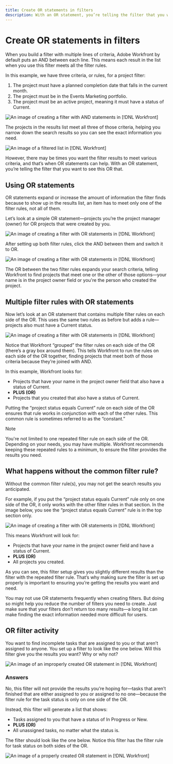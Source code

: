 ```yaml
---
title: Create OR statements in filters
description: With an OR statement, you’re telling the filter that you want to see this OR that.
---
```

# Create OR statements in filters

When you build a filter with multiple lines of criteria, Adobe Workfront by default puts an AND between each line. This means each result in the list when you use this filter meets all the filter rules. 

In this example, we have three criteria, or rules, for a project filter: 

1. The project must have a planned completion date that falls in the current month. 
1. The project must be in the Events Marketing portfolio. 
1. The project must be an active project, meaning it must have a status of Current. 

![An image of creating a filter with AND statements in [!DNL Workfront]](assets/or-statement-1.png)

The projects in the results list meet all three of those criteria, helping you narrow down the search results so you can see the exact information you need. 

![An image of a filtered list in [!DNL Workfront]](assets/or-statement-2.png)

However, there may be times you want the filter results to meet various criteria, and that’s when OR statements can help. With an OR statement, you’re telling the filter that you want to see this OR that.  

## Using OR statements 

OR statements expand or increase the amount of information the filter finds because to show up in the results list, an item has to meet only one of the filter rules, not all of them. 

Let’s look at a simple OR statement—projects you’re the project manager (owner) for OR projects that were created by you. 

![An image of creating a filter with OR statements in [!DNL Workfront]](assets/or-statement-3.png)

After setting up both filter rules, click the AND between them and switch it to OR. 

![An image of creating a filter with OR statements in [!DNL Workfront]](assets/or-statement-4.png)

The OR between the two filter rules expands your search criteria, telling Workfront to find projects that meet one or the other of those options—your name is in the project owner field or you're the person who created the project. 

## Multiple filter rules with OR statements 

Now let’s look at an OR statement that contains multiple filter rules on each side of the OR. This uses the same two rules as before but adds a rule—projects also must have a Current status. 

![An image of creating a filter with OR statements in [!DNL Workfront]](assets/or-statement-5.png)

Notice that Workfront “grouped” the filter rules on each side of the OR (there’s a gray box around them). This tells Workfront to run the rules on each side of the OR together, finding projects that meet both of those criteria because they’re joined with AND. 

In this example, Workfront looks for: 

* Projects that have your name in the project owner field that also have a status of Current. 
* **PLUS (OR)** 
* Projects that you created that also have a status of Current. 

Putting the “project status equals Current” rule on each side of the OR ensures that rule works in conjunction with each of the other rules. This common rule is sometimes referred to as the “constant.” 

>[!NOTE]
>
>You're not limited to one repeated filter rule on each side of the OR. Depending on your needs, you may have multiple. Workfront recommends keeping these repeated rules to a minimum, to ensure the filter provides the results you need. 

## What happens without the common filter rule?

Without the common filter rule(s), you may not get the search results you anticipated. 

For example, if you put the “project status equals Current” rule only on one side of the OR, it only works with the other filter rules in that section. In the image below, you see the “project status equals Current” rule is in the top section only. 

![An image of creating a filter with OR statements in [!DNL Workfront]](assets/or-statement-6.png)

This means Workfront will look for: 

* Projects that have your name in the project owner field and have a status of Current. 
* **PLUS (OR)** 
* All projects you created. 

As you can see, this filter setup gives you slightly different results than the filter with the repeated filter rule. That’s why making sure the filter is set up properly is important to ensuring you’re getting the results you want and need. 

You may not use OR statements frequently when creating filters. But doing so might help you reduce the number of filters you need to create. Just make sure that your filters don’t return too many results—a long list can make finding the exact information needed more difficult for users. 

## OR filter activity

You want to find incomplete tasks that are assigned to you or that aren’t assigned to anyone. You set up a filter to look like the one below. Will this filter give you the results you want? Why or why not? 

![An image of an improperly created OR statement in [!DNL Workfront]](assets/or-statement-your-turn-1.png)

### Answers 

No, this filter will not provide the results you’re hoping for—tasks that aren’t finished that are either assigned to you or assigned to no one—because the filter rule for the task status is only on one side of the OR. 

Instead, this filter will generate a list that shows: 

* Tasks assigned to you that have a status of In Progress or New. 
* **PLUS (OR)** 
* All unassigned tasks, no matter what the status is. 

The filter should look like the one below. Notice this filter has the filter rule for task status on both sides of the OR. 

![An image of a properly created OR statement in [!DNL Workfront]](assets/or-statement-your-turn-2.png)
